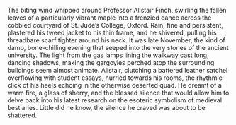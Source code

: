 The biting wind whipped around Professor Alistair Finch, swirling the fallen leaves of a particularly vibrant maple into a frenzied dance across the cobbled courtyard of St. Jude’s College, Oxford.  Rain, fine and persistent, plastered his tweed jacket to his thin frame, and he shivered, pulling his threadbare scarf tighter around his neck. It was late November, the kind of damp, bone-chilling evening that seeped into the very stones of the ancient university.  The light from the gas lamps lining the walkway cast long, dancing shadows, making the gargoyles perched atop the surrounding buildings seem almost animate. Alistair, clutching a battered leather satchel overflowing with student essays, hurried towards his rooms, the rhythmic click of his heels echoing in the otherwise deserted quad.  He dreamt of a warm fire, a glass of sherry, and the blessed silence that would allow him to delve back into his latest research on the esoteric symbolism of medieval bestiaries.  Little did he know, the silence he craved was about to be shattered.
